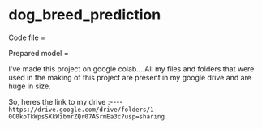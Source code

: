 # dog_breed_prediction

Code file =

Prepared model =

I've made this project on google colab....All my files and folders that were used 
in the making of this project are present in my google drive and are huge in size.

So, heres the link to my drive :----
 `https://drive.google.com/drive/folders/1-0C0koTkWpsSXkWibmrZQr07ASrmEa3c?usp=sharing`
